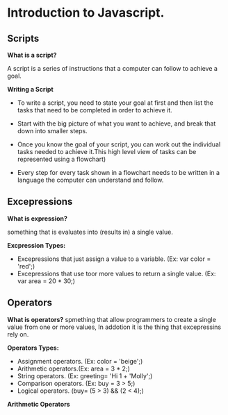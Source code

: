 # Introduction to Javascript.

## Scripts
**What is a script?**

A script is a series of instructions that a computer can follow to achieve a goal.

**Writing a Script** 

- To write a script, you need to state your goal at first and then list the tasks that need to be completed in order to achieve it. 

- Start with the big picture of what you want to achieve, and break that down into smaller steps. 

- Once you know the goal of your script, you can work out the individual tasks needed to achieve it.This high level view of tasks can be represented using a flowchart)

- Every step for every task shown in a flowchart needs to be written in a language the computer can understand and follow. 



## Excepressions
**What is expression?**

something that is evaluates into (results in) a single value.

**Excpression Types:**

- Excepressions that just assign a value to a variable. (Ex: var color = 'red';)
- Excepressions that use toor more values to return a single value. (Ex: var area = 20 * 30;)



## Operators
**What is operators?**
spmething that allow programmers to create a single value from one or more values, In addotion it is the thing that excepressins rely on.

**Operators Types:**

- Assignment operators. (Ex: color = 'beige';)
- Arithmetic operators.(Ex: area = 3 * 2;)
- String operators. (Ex: greeting= 'Hi 1 + 'Molly';)
- Comparison operators. (Ex: buy = 3 > 5;)
- Logical operators. (buy= (5 > 3) && (2 < 4);)

**Arithmetic Operators**




